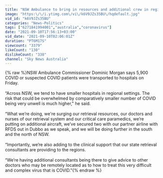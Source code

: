 ```yaml
---
title: "NSW Ambulance to bring in resources and additional crew in regional NSW"
image: "https:\/\/i.ytimg.com\/vi\/k6V9JZs35BU\/hqdefault.jpg"
vid_id: "k6V9JZs35BU"
categories: "News-Politics"
tags: ["6271841994001","australia","coronavirus"]
date: "2021-09-10T17:56:13+03:00"
vid_date: "2021-09-10T02:06:01Z"
duration: "PT6M17S"
viewcount: "3379"
likeCount: "130"
dislikeCount: "338"
channel: "Sky News Australia"
---
```

{% raw %}NSW Ambulance Commissioner Dominic Morgan says 5,900 COVID or suspected COVID patients were transported to hospitals on Friday.<br /><br />“Across NSW, we tend to have smaller hospitals in regional settings. The risk that could be overwhelmed by comparatively smaller number of COVID being very unwell is much higher,&quot; he said.<br /><br />“What we’re doing, we're surging our retrieval resources, our doctors and nurses of our retrieval system and our critical care paramedics, we’re putting on additional aircraft, we’ve secured two with our partner airline with RFDS out in Dubbo as we speak, and we will be doing further in the south and the north of NSW. <br /><br />“Importantly, we’re also adding to the clinical support that our state retrieval consultants are providing to the regions. <br /><br />“We’re having additional consultants being there to give advice to other doctors who may be remotely located as to how to treat this very difficult and complex virus that is COVID.&quot;{% endraw %}
